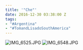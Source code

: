 ```yaml
---
title: '"Che"'
date: 2016-12-30 03:38:00 Z
tags:
- "#Argentina"
- "#TomandLisadoSouthAmerica"
---
```


![IMG_6525.JPG](/uploads/IMG_6525.JPG)
![IMG_6548.JPG](/uploads/IMG_6548.JPG)